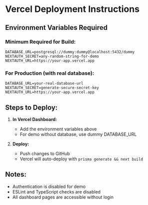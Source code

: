 # Vercel Deployment Instructions

## Environment Variables Required

### Minimum Required for Build:
```
DATABASE_URL=postgresql://dummy:dummy@localhost:5432/dummy
NEXTAUTH_SECRET=any-random-string-for-demo
NEXTAUTH_URL=https://your-app.vercel.app
```

### For Production (with real database):
```
DATABASE_URL=your-real-database-url
NEXTAUTH_SECRET=generate-secure-secret-key
NEXTAUTH_URL=https://your-app.vercel.app
```

## Steps to Deploy:

1. **In Vercel Dashboard:**
   - Add the environment variables above
   - For demo without database, use dummy DATABASE_URL

2. **Deploy:**
   - Push changes to GitHub
   - Vercel will auto-deploy with `prisma generate && next build`

## Notes:
- Authentication is disabled for demo
- ESLint and TypeScript checks are disabled
- All dashboard pages are accessible without login